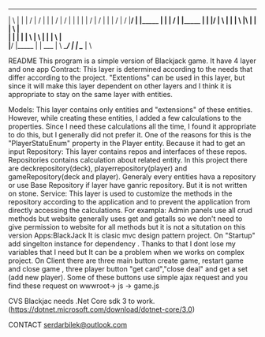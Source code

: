  ____            ______      _____                       ______      _____
|    \  |       |      |    /         |    /         |  |      |    /       |    /
|     | |       |      |   /          |   /          |  |      |   /        |  /
|____/  |       |_____ |  |           | /            |  |_____ |  |         |/
|    \  |       |      |   \          |\             |  |      |   \        |\
|     | |       |      |    \         |  \           |  |      |    \       |  \
|____/  |_____  |      |     \___     |    \   \____/   |      |     \____  |    \

README
  This program  is a simple version of Blackjack game. It have 4 layer and one app 
  Contract: 
	This layer is determined according to the needs that differ according to the project.
	"Extentions" can be used in this layer, but since it will make this layer dependent on other layers and 
	I think it is appropriate to stay on the same layer with entities.

 Models:
	This layer contains only entities and "extensions" of these entities.
	However, while creating these entities, I added a few calculations to the properties. 
	Since I need these calculations all the time, I found it appropriate to do this,
	but I generally did not prefer it. One of the reasons for this is the "PlayerStatuEnum" property in the Player entity. Because it had to get an input
 Repository:
    This layer contains repos and interfaces of these repos. Repositories contains calculation about related entity.
	In this project there are deckrepository(deck), playerrepository(player) and gameRepository(deck and player).
    Generaly every entities hava a repository or use Base Repository if  layer have ganric repository.
	But it is not written on stone.
 Service:
	This layer is used to customize the methods in the repository according to the application and to prevent the application from directly accessing the calculations.
	For exampla: Admin panels use all crud methods but website generally uses get and getalls so we don't need to give permission to website for all methods but it is not a situtation on this version
 Apps:BlackJack
   It is clasic mvc design pattern project. On "Startup" add singelton instance for dependency . Thanks to that I dont lose my variables that I need but It can be a problem when we works on complex project.
   On Client there are three main button create game, restart game and close game , three player button "get card","close deal" and get a set (add new player).
   Some of these buttons use simple ajax request and you find these request on wwwroot-> js -> game.js
 
CVS
  Blackjac needs .Net Core sdk 3 to work.(https://dotnet.microsoft.com/download/dotnet-core/3.0)

  CONTACT
  serdarbilek@outlook.com